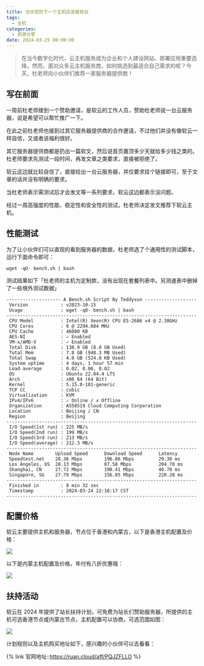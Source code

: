 ```yaml
---
title: 也许您的下一个主机应该是软云
tags:
  - 主机
categories:
  - 资源分享
date: 2024-03-25 00:00:00
---
```


> 在当今数字化时代，云主机服务成为企业和个人建设网站、部署应用重要选择。然而，面对众多云主机服务商，如何挑选到最适合自己需求的呢？今天，杜老师向小伙伴们推荐一家服务器提供商！

<!-- more -->

## 写在前面

一周前杜老师接到一个赞助邀请，是软云的工作人员，赞助杜老师说一台云服务器，说是希望可以帮忙推广一下。

在此之前杜老师也接到过其它服务器提供商的合作邀请，不过他们并没有像软云一样自信，又或者说福利很好。

其它服务器提供商都是扔出一篇软文，然后说首页置顶多少天就给多少钱之类的。杜老师要求先测试一段时间，再发文章之类要求，直接被拒绝了。

软云这边就比较自信了，直接给出一台云服务器，并仅要求挂个链接即可，至于文章的话并没有明确的要求。

当杜老师表示需测试后才会发文等一系列要求，软云这边都表示没问题。

经过一周高强度的性能、稳定性和安全性的测试，杜老师决定发文推荐下软云主机。

## 性能测试

为了让小伙伴们可以直观的看到服务器的数据，杜老师选了个通用性的测试脚本，运行下面命令即可：

```
wget -qO- bench.sh | bash
```

测试结果如下「杜老师的主机为定制款，没有出现在套餐列表中。另测速表中删掉了一些境外测试数据」

```
-------------------- A Bench.sh Script By Teddysun -------------------
 Version            : v2023-10-15
 Usage              : wget -qO- bench.sh | bash
----------------------------------------------------------------------
 CPU Model          : Intel(R) Xeon(R) CPU E5-2686 v4 @ 2.30GHz
 CPU Cores          : 8 @ 2294.684 MHz
 CPU Cache          : 46080 KB
 AES-NI             : ✓ Enabled
 VM-x/AMD-V         : ✓ Enabled
 Total Disk         : 130.9 GB (8.0 GB Used)
 Total Mem          : 7.8 GB (948.3 MB Used)
 Total Swap         : 4.0 GB (524.0 KB Used)
 System uptime      : 4 days, 1 hour 57 min
 Load average       : 0.02, 0.06, 0.02
 OS                 : Ubuntu 22.04.4 LTS
 Arch               : x86_64 (64 Bit)
 Kernel             : 5.15.0-101-generic
 TCP CC             : cubic
 Virtualization     : KVM
 IPv4/IPv6          : ✓ Online / ✗ Offline
 Organization       : AS58519 Cloud Computing Corporation
 Location           : Beijing / CN
 Region             : Beijing
----------------------------------------------------------------------
 I/O Speed(1st run) : 225 MB/s
 I/O Speed(2nd run) : 199 MB/s
 I/O Speed(3rd run) : 213 MB/s
 I/O Speed(average) : 212.3 MB/s
----------------------------------------------------------------------
 Node Name        Upload Speed      Download Speed      Latency     
 Speedtest.net    26.36 Mbps        196.86 Mbps         29.30 ms    
 Los Angeles, US  28.13 Mbps        87.58 Mbps          204.70 ms   
 Shanghai, CN     27.72 Mbps        190.41 Mbps         40.78 ms    
 Singapore, SG    27.79 Mbps        156.85 Mbps         220.28 ms   
----------------------------------------------------------------------
 Finished in        : 8 min 32 sec
 Timestamp          : 2024-03-24 22:16:17 CST
----------------------------------------------------------------------
```

## 配置价格

软云主要提供主机和服务器，节点位于香港和内蒙古，以下是香港主机配置及价格：

![](https://cdn.dusays.com/2024/03/690-1.jpg)

以下是内蒙主机配置及价格，年付有八折优惠哦：

![](https://cdn.dusays.com/2024/03/690-2.jpg)

## 扶持活动

软云在 2024 年提供了站长扶持计划，可免费为站长们赞助服务器，所提供的主机可选香港节点或内蒙古节点，主机配置可以协商，可选范围如图：

![](https://cdn.dusays.com/2024/03/690-3.jpg)

计划规则以及主机购买地址如下，感兴趣的小伙伴可以去看看：

{% link 官网地址::https://ruan.cloud/aff/PQJZFLLO %}